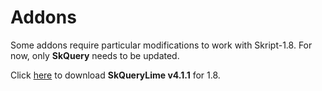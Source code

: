 # Addons
Some addons require particular modifications to work with Skript-1.8.
For now, only **SkQuery** needs to be updated.

Click [here](https://cdn.discordapp.com/attachments/697442955555897394/697456620774359110/SkQueryLime.jar)
to download **SkQueryLime v4.1.1** for 1.8.
